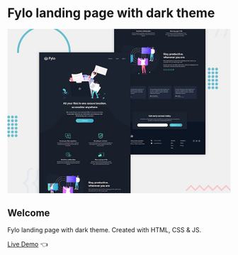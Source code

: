 # Fylo landing page with dark theme

![Design preview for Fylo landing page with dark theme](./design/desktop-preview.jpg)

## Welcome 

Fylo landing page with dark theme. Created with HTML, CSS & JS.

[Live Demo](https://dmitriy24s.github.io/fylo-dark-theme-landing-page/) 👈
